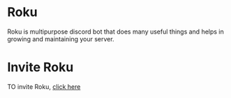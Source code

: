 # Roku
Roku is multipurpose discord bot that does many useful things and helps in growing and maintaining your server.
# Invite Roku
TO invite Roku, [click here](https://rokubot.com/invite)
